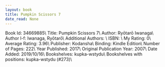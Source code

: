 ```yaml
---
layout: book
title: Pumpkin Scissors 7
date_read: None
---
```


Book Id: 34669885\ 
Title: Pumpkin Scissors 7\ 
Author: Ryōtarō Iwanaga\ 
Author l-f: Iwanaga, Ryōtarō\ 
Additional Authors: \ 
ISBN: \ 
My Rating: 0\ 
Average Rating: 3.96\ 
Publisher: Kodansha\ 
Binding: Kindle Edition\ 
Number of Pages: 222\ 
Year Published: 2017\ 
Original Publication Year: 2007\ 
Date Added: 2019/10/16\ 
Bookshelves: kupka-wstydu\ 
Bookshelves with positions: kupka-wstydu (#273)\ 

